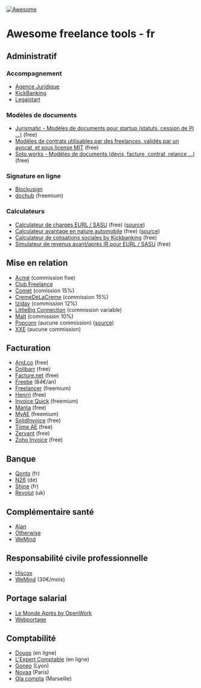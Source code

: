 [![Awesome](https://awesome.re/badge.svg)](https://awesome.re)

# Awesome freelance tools - fr

## Administratif

### Accompagnement

+ [Agence Juridique](https://agence-juridique.com)
+ [KickBanking](https://www.kickbanking.com/)
+ [Legalstart](https://www.legalstart.fr/)

### Modèles de documents

+ [Jurismatic - Modèles de documents pour startup (statuts, cession de PI ...)](https://www.jurismatic.com/) (free)
+ [Modèles de contrats utilisables par des freelances, validés par un avocat, et sous license MIT](https://github.com/purban/contrats-francais) (free)
+ [Soto.works - Modèles de documents (devis, facture, contrat, relance ...)](https://www.soto.works/resourcescenter) (free)

### Signature en ligne

+ [Blockusign](https://blockusign.co/)
+ [dochub](https://dochub.com/) (freemium)

### Calculateurs

+ [Calculateur de charges EURL / SASU](http://antoineviau.com/eurl-sasu/) (free) ([source](https://github.com/AntoineViau/eurl-sasu))
+ [Calculateur avantage en nature automobile](https://adriantombu.github.io/avantage-nature-auto/) (free) ([source](https://github.com/adriantombu/avantage-nature-auto))
+ [Calculateur de cotisations sociales by Kickbanking](https://simulation.kickbanking.com/) (free)
+ [Simulateur de revenus avant/après IR pour EURL / SASU](https://mon-entreprise.fr/cr%C3%A9er/statut-juridique/dirigeant) (free)

## Mise en relation

+ [Acmé](https://www.joinacme.co/) (commission fixe)
+ [Club Freelance](https://www.club-freelance.com/fr/)
+ [Comet](https://www.comet.co/) (comission 15%)
+ [CremeDeLaCreme](https://cremedelacreme.io) (commission 15%)
+ [Iziday](https://www.iziday.com/) (commission 12%)
+ [LittleBig Connection](https://www.littlebigconnection.com/fr/) (commission variable)
+ [Malt](https://www.malt.fr/) (commission 10%)
+ [Popcorn](https://popcorn-nantes.github.io/popcorns) (aucune commission) ([source](https://github.com/popcorn-nantes/popcorn-nantes))
+ [XXE](https://www.xxe.fr/) (aucune commission)

## Facturation

+ [And.co](https://www.and.co/) (free)
+ [Dolibarr](https://www.dolibarr.fr/) (free)
+ [Facture.net](https://facture.net) (free)
+ [Freebe](https://www.freebe.me/) (84€/an)
+ [Freelancer](https://freelancer-app.fr/) (freemium)
+ [Henrri](https://henrri.net) (free)
+ [Invoice Quick](https://invoicequick.com/) (freemium)
+ [Manta](https://manta.life/) (free)
+ [MyAE](https://www.myae.fr/) (freemium)
+ [SolidInvoice](https://solidinvoice.co/) (free)
+ [Tiime AE](https://www.tiime-ae.fr/) (free)
+ [Zervant](https://www.zervant.com/) (free)
+ [Zoho Invoice](https://www.zoho.com/invoice/) (free)

## Banque

+ [Qonto](https://qonto.eu/) (fr)
+ [N26](https://next.n26.com/fr-fr/) (de)
+ [Shine](https://shine.fr/) (fr)
+ [Revolut](https://www.revolut.com/fr/) (uk)

## Complémentaire santé

+ [Alan](https://alan.eu/)
+ [Otherwise](https://otherwise.fr/)
+ [WeMind](https://www.wemind.io/)

## Responsabilité civile professionnelle

+ [Hiscox](https://www.hiscox.fr/)
+ [WeMind](https://www.wemind.io/) (30€/mois)

## Portage salarial

+ [Le Monde Après by OpenWork](https://www.lemonde-apres.com/)
+ [Webportage](https://www.webportage.com/)

## Comptabilité

+ [Dougs](https://www.dougs.fr/) (en ligne)
+ [L'Expert Comptable](https://www.l-expert-comptable.com/) (en ligne)
+ [Goneo](https://www.goneo-expertise.com/) (Lyon)
+ [Novaa](http://www.novaa-expertise.com/) (Paris)
+ [Ola compta](https://www.ola-compta.com/) (Marseille)
